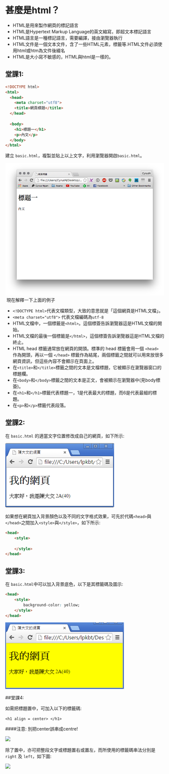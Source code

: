 # 甚麼是html？
- HTML是用來製作網頁的標記語言
- HTML是Hypertext Markup Language的英文縮寫，即超文本標記語言
- HTML語言是一種標記語言，需要編譯，接由瀏覽器執行
- HTML文件是一個文本文件，含了一些HTML元素，標籤等.HTML文件必須使用html或htm為文件後綴名
- HTML是大小寫不敏感的，HTML與html是一樣的。


## 堂課1:

``` html
<!DOCTYPE html>
<html>
  <head>
    <meta charset="utf8">
    <title>網頁標題</title>
  </head>

  <body>
    <h1>標題一</h1>
    <p>內文</p>
  </body>
</html>
```
建立 `basic.html`，複製並貼上以上文字，利用瀏覽器開啟`basic.html`。

![basic01](./image/basic01.png)
﻿
現在解釋一下上面的例子

- `<!DOCTYPE html>`代表文檔類型，大致的意思就是「這個網頁是HTML文檔」。
- `<meta charset="utf8">` 代表文檔編碼為`utf-8`
- HTML文檔中，一個標籤是`<html>`。這個標簽告訴瀏覽器這是HTML文檔的開始。
- HTML文檔的最後一個標籤是`</html>`，這個標簽告訴瀏覽器這是HTML文檔的終止。
- HTML head 標籤通常放在網頁的開頭。標準的 head 標籤會用一個 `<head>` 作為開頭，再以一個 `</head>` 標籤作為結尾，兩個標籤之間就可以用來放很多網頁資訊，但這些內容不會顯示在頁面上。
- 在`<title>`和`</title>`標籤之間的文本是文檔標題，它被顯示在瀏覽器窗口的標題欄。
- 在`<body>`和`</body>`標籤之間的文本是正文，會被顯示在瀏覽器中(見body標簽)。
- 在`<h1>`和`</h1>`標籤代表標題一，1是代表最大的標題，而6是代表最細的標題。
- 在`<p>`和`</p>`標籤代表段落。

## 堂課2:
在 `basic.html` 的適當文字位置修改成自己的網頁，如下所示:

![](./image/basic02.png)

如果想在網頁加入背景顏色以及不同的文字格式效果，可先於代碼`<head>`與`</head>`之間加入`<style>`與`</style>`，如下所示:

``` html
<head>
    <style>

    </style>
</head>
```

## 堂課3:
在 `basic.html`中可以加入背景底色，以下是其標籤碼及圖示:


``` html
<head>
    <style>
        background-color: yellow;
    </style>
</head>
```

![](./image/basic03.png)

##堂課4:

如需把標題置中，可加入以下的標籤碼:

```<h1 align = center> </h1> ```

####注意: 別把center誤串成centre!

![](./image/basic05.png)

除了置中，亦可把整段文字或標題置右或置左，而所使用的標籤碼串法分別是 `right` 及 `left`，如下圖:

![](./image/basic06.png)


